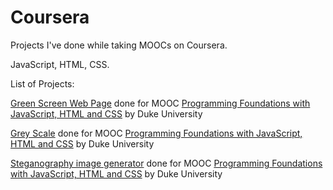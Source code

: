 # Coursera

Projects I've done while taking MOOCs on Coursera.

JavaScript, HTML, CSS.

List of Projects:

[Green Screen Web Page](https://codepen.io/krayevska/full/ryZVYo/)
done for MOOC [Programming Foundations with JavaScript, HTML and CSS](https://www.coursera.org/learn/duke-programming-web/home/welcome) by Duke University <br>

[Grey Scale](https://codepen.io/krayevska/full/ZeoPKp/) done for MOOC [Programming Foundations with JavaScript, HTML and CSS](https://www.coursera.org/learn/duke-programming-web/home/welcome) by Duke University <br>

[Steganography image generator](https://codepen.io/krayevska/full/qrzWOW/) done for MOOC [Programming Foundations with JavaScript, HTML and CSS](https://www.coursera.org/learn/duke-programming-web/home/welcome) by Duke University <br>




